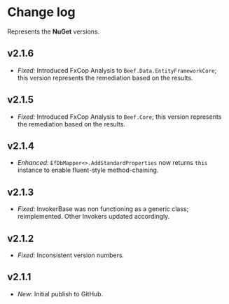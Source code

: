 ﻿# Change log

Represents the **NuGet** versions.

## v2.1.6
- *Fixed:* Introduced FxCop Analysis to `Beef.Data.EntityFrameworkCore`; this version represents the remediation based on the results.

## v2.1.5
- *Fixed:* Introduced FxCop Analysis to `Beef.Core`; this version represents the remediation based on the results.

## v2.1.4
- *Enhanced:* `EfDbMapper<>.AddStandardProperties` now returns `this` instance to enable fluent-style method-chaining.

## v2.1.3
- *Fixed:* InvokerBase was non functioning as a generic class; reimplemented. Other Invokers updated accordingly.

## v2.1.2
- *Fixed:* Inconsistent version numbers.

## v2.1.1
- *New:* Initial publish to GitHub.